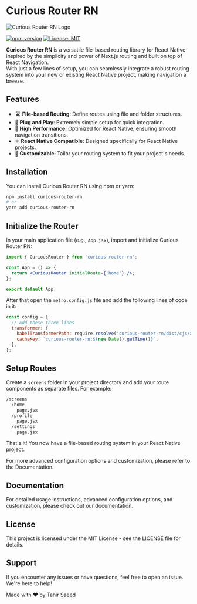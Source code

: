 # Curious Router RN

![Curious Router RN Logo](your-logo.png)

[![npm version](https://badge.fury.io/js/curious-router-rn.svg)](https://badge.fury.io/js/curious-router-rn)
[![License: MIT](https://img.shields.io/badge/License-MIT-blue.svg)](https://opensource.org/licenses/MIT)

**Curious Router RN** is a versatile file-based routing library for React Native inspired by the simplicity and power of Next.js routing and built on top of React Navigation.<br />With just a few lines of setup, you can seamlessly integrate a robust routing system into your new or existing React Native project, making navigation a breeze.

## Features

- 🛣️ **File-based Routing**: Define routes using file and folder structures.
- 🔌 **Plug and Play**: Extremely simple setup for quick integration.
- 🚀 **High Performance**: Optimized for React Native, ensuring smooth navigation transitions.
- ⚛️ **React Native Compatible**: Designed specifically for React Native projects.
- 🎨 **Customizable**: Tailor your routing system to fit your project's needs.

## Installation

You can install Curious Router RN using npm or yarn:

```bash
npm install curious-router-rn
# or
yarn add curious-router-rn
```

## Initialize the Router

In your main application file (e.g., `App.jsx`), import and initialize Curious Router RN:

```jsx
import { CuriousRouter } from 'curious-router-rn';

const App = () => {
  return <CuriousRouter initialRoute={'home'} />;
};

export default App;
```

After that open the `metro.config.js` file and add the following lines of code in it:

```js
const config = {
  // Add these three lines
  transformer: {
    babelTransformerPath: require.resolve('curious-router-rn/dist/cjs/api'),
    cacheKey: `curious-router-rn:${new Date().getTime()}`,
  },
};
```

## Setup Routes

Create a `screens` folder in your project directory and add your route components as separate files. For example:

```bash
/screens
  /home
    page.jsx
  /profile
    page.jsx
  /settings
    page.jsx
```

That's it! You now have a file-based routing system in your React Native project.

For more advanced configuration options and customization, please refer to the Documentation.

## Documentation

For detailed usage instructions, advanced configuration options, and customization, please check out our documentation.

## License

This project is licensed under the MIT License - see the LICENSE file for details.

## Support

If you encounter any issues or have questions, feel free to open an issue. We're here to help!

Made with ❤️ by Tahir Saeed

